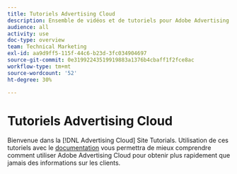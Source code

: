 ```yaml
---
title: Tutoriels Advertising Cloud
description: Ensemble de vidéos et de tutoriels pour Adobe Advertising Cloud.
audience: all
activity: use
doc-type: overview
team: Technical Marketing
exl-id: aa9d9ff5-115f-44c6-b23d-3fc034904697
source-git-commit: 0e31992243519919883a1376b4cbaff1f2fce8ac
workflow-type: tm+mt
source-wordcount: '52'
ht-degree: 30%

---
```


# Tutoriels Advertising Cloud

Bienvenue dans la [!DNL Advertising Cloud] Site Tutorials. Utilisation de ces tutoriels avec le [documentation](https://helpx.adobe.com/support/advertising-cloud.html) vous permettra de mieux comprendre comment utiliser Adobe Advertising Cloud pour obtenir plus rapidement que jamais des informations sur les clients.

<!--
See other -learn tutorials landing pages to get ideas for additional content
-->
